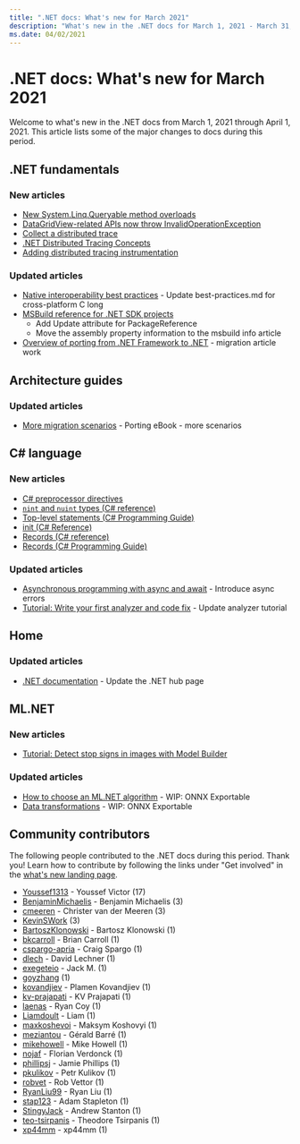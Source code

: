 ```yaml
---
title: ".NET docs: What's new for March 2021"
description: "What's new in the .NET docs for March 1, 2021 - March 31, 2021."
ms.date: 04/02/2021
---
```


# .NET docs: What's new for March 2021

Welcome to what's new in the .NET docs from March 1, 2021 through April 1, 2021. This article lists some of the major changes to docs during this period.

## .NET fundamentals

### New articles

- [New System.Linq.Queryable method overloads](../core/compatibility/core-libraries/6.0/additional-linq-queryable-method-overloads.md)
- [DataGridView-related APIs now throw InvalidOperationException](../core/compatibility/windows-forms/6.0/null-owner-causes-invalidoperationexception.md)
- [Collect a distributed trace](../core/diagnostics/distributed-tracing-collection-walkthroughs.md)
- [.NET Distributed Tracing Concepts](../core/diagnostics/distributed-tracing-concepts.md)
- [Adding distributed tracing instrumentation](../core/diagnostics/distributed-tracing-instrumentation-walkthroughs.md)

### Updated articles

- [Native interoperability best practices](../standard/native-interop/best-practices.md) - Update best-practices.md for cross-platform C long
- [MSBuild reference for .NET SDK projects](../core/project-sdk/msbuild-props.md)
  - Add Update attribute for PackageReference
  - Move the assembly property information to the msbuild info article
- [Overview of porting from .NET Framework to .NET](../core/porting/index.md) - migration article work

## Architecture guides

### Updated articles

- [More migration scenarios](../architecture/porting-existing-aspnet-apps/more-migration-scenarios.md) - Porting eBook - more scenarios

## C# language

### New articles

- [C# preprocessor directives](../csharp/language-reference/preprocessor-directives.md)
- [`nint` and `nuint` types (C# reference)](../csharp/language-reference/builtin-types/nint-nuint.md)
- [Top-level statements (C# Programming Guide)](/dotnet/csharp/fundamentals/program-structure/top-level-statements)
- [init (C# Reference)](../csharp/language-reference/keywords/init.md)
- [Records (C# reference)](../csharp/language-reference/builtin-types/record.md)
- [Records (C# Programming Guide)](/dotnet/csharp/fundamentals/types/records)

### Updated articles

- [Asynchronous programming with async and await](../csharp/programming-guide/concepts/async/index.md) - Introduce async errors
- [Tutorial: Write your first analyzer and code fix](../csharp/roslyn-sdk/tutorials/how-to-write-csharp-analyzer-code-fix.md) - Update analyzer tutorial

## Home

### Updated articles

- [.NET documentation](index.yml) - Update the .NET hub page

## ML.NET

### New articles

- [Tutorial: Detect stop signs in images with Model Builder](../machine-learning/tutorials/object-detection-model-builder.md)

### Updated articles

- [How to choose an ML.NET algorithm](../machine-learning/how-to-choose-an-ml-net-algorithm.md) - WIP: ONNX Exportable
- [Data transformations](../machine-learning/resources/transforms.md) - WIP: ONNX Exportable

## Community contributors

The following people contributed to the .NET docs during this period. Thank you! Learn how to contribute by following the links under "Get involved" in the [what's new landing page](index.yml).

- [Youssef1313](https://github.com/Youssef1313) - Youssef Victor (17)
- [BenjaminMichaelis](https://github.com/BenjaminMichaelis) - Benjamin Michaelis (3)
- [cmeeren](https://github.com/cmeeren) - Christer van der Meeren (3)
- [KevinSWork](https://github.com/KevinSWork) (3)
- [BartoszKlonowski](https://github.com/BartoszKlonowski) - Bartosz Klonowski (1)
- [bkcarroll](https://github.com/bkcarroll) - Brian Carroll (1)
- [cspargo-apria](https://github.com/cspargo-apria) - Craig Spargo (1)
- [dlech](https://github.com/dlech) - David Lechner (1)
- [exegeteio](https://github.com/exegeteio) - Jack M. (1)
- [goyzhang](https://github.com/goyzhang) (1)
- [kovandjiev](https://github.com/kovandjiev) - Plamen Kovandjiev (1)
- [kv-prajapati](https://github.com/kv-prajapati) - KV Prajapati (1)
- [laenas](https://github.com/laenas) - Ryan Coy (1)
- [Liamdoult](https://github.com/Liamdoult) - Liam (1)
- [maxkoshevoi](https://github.com/maxkoshevoi) - Maksym Koshovyi (1)
- [meziantou](https://github.com/meziantou) - Gérald Barré (1)
- [mikehowell](https://github.com/mikehowell) - Mike Howell (1)
- [nojaf](https://github.com/nojaf) - Florian Verdonck (1)
- [phillipsj](https://github.com/phillipsj) - Jamie Phillips (1)
- [pkulikov](https://github.com/pkulikov) - Petr Kulikov (1)
- [robvet](https://github.com/robvet) - Rob Vettor (1)
- [RyanLiu99](https://github.com/RyanLiu99) - Ryan Liu (1)
- [stap123](https://github.com/stap123) - Adam Stapleton (1)
- [StingyJack](https://github.com/StingyJack) - Andrew Stanton (1)
- [teo-tsirpanis](https://github.com/teo-tsirpanis) - Theodore Tsirpanis (1)
- [xp44mm](https://github.com/xp44mm) - xp44mm (1)
